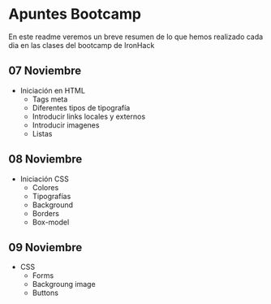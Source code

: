 <h1>Apuntes Bootcamp </h1>
En este readme veremos un breve resumen de lo que hemos realizado cada dia en las clases del bootcamp de IronHack

## 07 Noviembre 

- Iniciación en HTML 
    - Tags meta
    - Diferentes tipos de tipografía
    - Introducir links locales y externos
    - Introducir imagenes
    - Listas

## 08 Noviembre

- Iniciación CSS
    - Colores
    - Tipografías
    - Background
    - Borders
    - Box-model

## 09 Noviembre

- CSS
    - Forms
    - Backgroung image
    - Buttons
